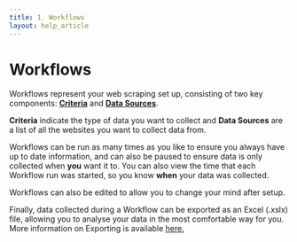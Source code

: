 ```yaml
---
title: 1. Workflows
layout: help_article
---
```


# Workflows
Workflows represent your web scraping set up, consisting of two key components: [**Criteria**](./4criteria.md) and [**Data Sources**](./5datasource.md). 

**Criteria** indicate the type of data you want to collect and **Data Sources** are a list of all the websites you want to collect data from. 

Workflows can be run as many times as you like to ensure you always have up to date information, and can also be paused to ensure data is only collected when **you** want it to. You can also view the time that each Workflow run was started, so you know **when** your data was collected. 

Workflows can also be edited to allow you to change your mind after setup.

Finally, data collected during a Workflow can be exported as an Excel (.xslx) file, allowing you to analyse your data in the most comfortable way for you. More information on Exporting is available [here.](./7exporting.md)
